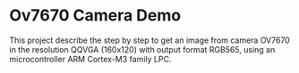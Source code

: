 # Ov7670 Camera Demo
This project describe the step by step to get an image from camera OV7670 in the resolution QQVGA (160x120) with output format RGB565, using an microcontroller ARM Cortex-M3 family LPC. 
